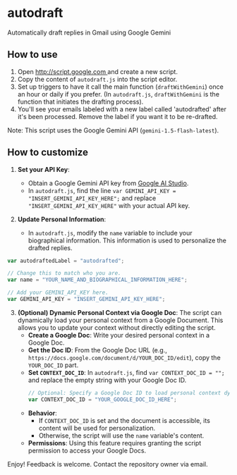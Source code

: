 # autodraft
Automatically draft replies in Gmail using Google Gemini

## How to use

1. Open [http://script.google.com ](https://script.google.com/) and create a new script.
2. Copy the content of `autodraft.js` into the script editor.
3. Set up triggers to have it call the main function (`draftWithGemini`) once an hour or daily if you prefer. (In `autodraft.js`, `draftWithGemini` is the function that initiates the drafting process).
4. You'll see your emails labeled with a new label called 'autodrafted' after it's been processed. Remove the label if you want it to be re-drafted.

Note: This script uses the Google Gemini API (`gemini-1.5-flash-latest`).

## How to customize

1.  **Set your API Key**:
    *   Obtain a Google Gemini API key from [Google AI Studio](https://aistudio.google.com/app/apikey).
    *   In `autodraft.js`, find the line `var GEMINI_API_KEY = "INSERT_GEMINI_API_KEY_HERE";` and replace `"INSERT_GEMINI_API_KEY_HERE"` with your actual API key.

2.  **Update Personal Information**:
    *   In `autodraft.js`, modify the `name` variable to include your biographical information. This information is used to personalize the drafted replies.

```javascript
var autodraftedLabel = "autodrafted";

// Change this to match who you are.
var name = "YOUR_NAME_AND_BIOGRAPHICAL_INFORMATION_HERE";

// Add your GEMINI_API_KEY here.
var GEMINI_API_KEY = "INSERT_GEMINI_API_KEY_HERE";
```

3.  **(Optional) Dynamic Personal Context via Google Doc**:
    The script can dynamically load your personal context from a Google Document. This allows you to update your context without directly editing the script.
    *   **Create a Google Doc**: Write your desired personal context in a Google Doc.
    *   **Get the Doc ID**: From the Google Doc URL (e.g., `https://docs.google.com/document/d/YOUR_DOC_ID/edit`), copy the `YOUR_DOC_ID` part.
    *   **Set `CONTEXT_DOC_ID`**: In `autodraft.js`, find `var CONTEXT_DOC_ID = "";` and replace the empty string with your Google Doc ID.
        ```javascript
        // Optional: Specify a Google Doc ID to load personal context dynamically.
        var CONTEXT_DOC_ID = "YOUR_GOOGLE_DOC_ID_HERE";
        ```
    *   **Behavior**:
        *   If `CONTEXT_DOC_ID` is set and the document is accessible, its content will be used for personalization.
        *   Otherwise, the script will use the `name` variable's content.
    *   **Permissions**: Using this feature requires granting the script permission to access your Google Docs.

Enjoy! Feedback is welcome. Contact the repository owner via email.
